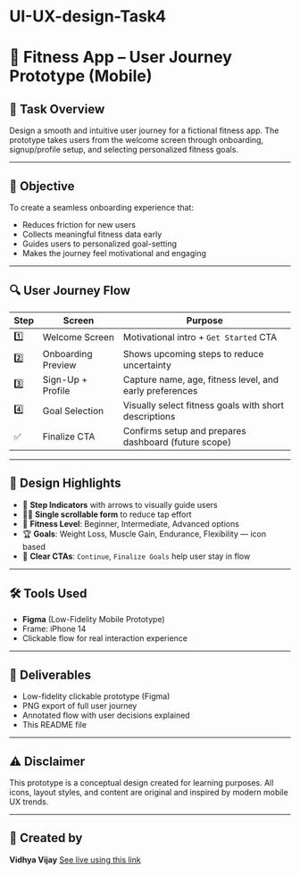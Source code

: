 # UI-UX-design-Task4
# 💪 Fitness App – User Journey Prototype (Mobile)

## 📌 Task Overview
Design a smooth and intuitive user journey for a fictional fitness app. The prototype takes users from the welcome screen through onboarding, signup/profile setup, and selecting personalized fitness goals.

---

## 🎯 Objective
To create a seamless onboarding experience that:
- Reduces friction for new users
- Collects meaningful fitness data early
- Guides users to personalized goal-setting
- Makes the journey feel motivational and engaging

---

## 🔍 User Journey Flow

| Step |      Screen       |                  Purpose                                 |
|------|-------------------|--------------------------------------------------------- |
| 1️⃣  |    Welcome Screen  | Motivational intro + `Get Started` CTA                  |
| 2️⃣  | Onboarding Preview | Shows upcoming steps to reduce uncertainty              |
| 3️⃣  | Sign-Up + Profile  | Capture name, age, fitness level, and early preferences |
| 4️⃣  | Goal Selection     | Visually select fitness goals with short descriptions   |
| ✅  | Finalize CTA       | Confirms setup and prepares dashboard (future scope)    |

---

## 🧠 Design Highlights

- 🔄 **Step Indicators** with arrows to visually guide users
- 🧍‍♂️ **Single scrollable form** to reduce tap effort
- 💬 **Fitness Level**: Beginner, Intermediate, Advanced options
- 🏆 **Goals**: Weight Loss, Muscle Gain, Endurance, Flexibility — icon based
- 🎯 **Clear CTAs**: `Continue`, `Finalize Goals` help user stay in flow

---

## 🛠️ Tools Used
- **Figma** (Low-Fidelity Mobile Prototype)
- Frame: iPhone 14
- Clickable flow for real interaction experience

---

## 📁 Deliverables
- Low-fidelity clickable prototype (Figma)
- PNG export of full user journey
- Annotated flow with user decisions explained
- This README file

---

## ⚠️ Disclaimer
This prototype is a conceptual design created for learning purposes. All icons, layout styles, and content are original and inspired by modern mobile UX trends.

---

## 🙌 Created by
**Vidhya Vijay** 
[See live using this link](https://www.figma.com/proto/VKo1dCRsGE9ZaDb139FY6b/Fitness-App-Mobile-?node-id=1-2&p=f&t=2Fi2S9G80wjFHxho-1&scaling=min-zoom&content-scaling=fixed&page-id=0%3A1&starting-point-node-id=1%3A2)
